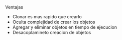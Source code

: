 Ventajas
- Clonar es mas rapido que crearlo
- Oculta complejidad de crear los objetos
- Agregar y eliminar objetos en tiempo de ejecucion
- Desacoplamineto creacion de objetos 
